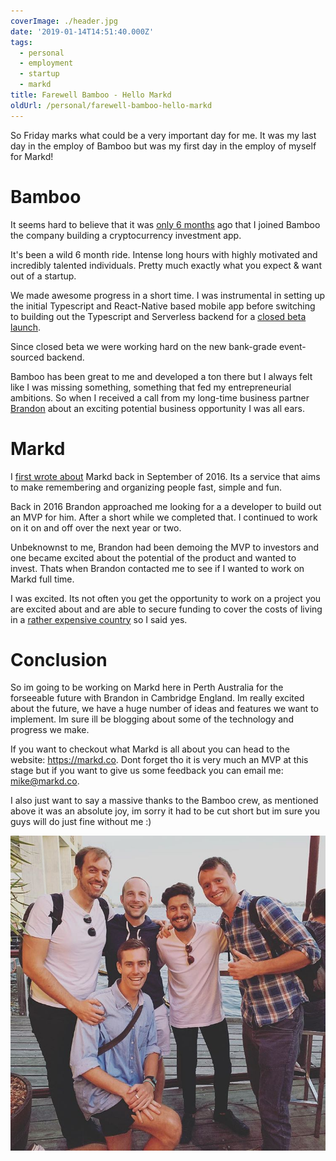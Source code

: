 ```yaml
---
coverImage: ./header.jpg
date: '2019-01-14T14:51:40.000Z'
tags:
  - personal
  - employment
  - startup
  - markd
title: Farewell Bamboo - Hello Markd
oldUrl: /personal/farewell-bamboo-hello-markd
---
```


So Friday marks what could be a very important day for me. It was my last day in the employ of Bamboo but was my first day in the employ of myself for Markd!

<!-- more -->

# Bamboo

It seems hard to believe that it was [only 6 months](/posts/started-at-bamboo/) ago that I joined Bamboo the company building a cryptocurrency investment app.

It's been a wild 6 month ride. Intense long hours with highly motivated and incredibly talented individuals. Pretty much exactly what you expect & want out of a startup.

We made awesome progress in a short time. I was instrumental in setting up the initial Typescript and React-Native based mobile app before switching to building out the Typescript and Serverless backend for a [closed beta launch](https://medium.com/bambooblockchain/announcing-bamboos-closed-beta-173980918983).

Since closed beta we were working hard on the new bank-grade event-sourced backend.

Bamboo has been great to me and developed a ton there but I always felt like I was missing something, something that fed my entrepreneurial ambitions. So when I received a call from my long-time business partner [Brandon](https://brandonwu.co/) about an exciting potential business opportunity I was all ears.

# Markd

I [first wrote about](/posts/portfolio/projects/introducing-markd-pinterest-for-people/) Markd back in September of 2016. Its a service that aims to make remembering and organizing people fast, simple and fun.

Back in 2016 Brandon approached me looking for a a developer to build out an MVP for him. After a short while we completed that. I continued to work on it on and off over the next year or two.

Unbeknownst to me, Brandon had been demoing the MVP to investors and one became excited about the potential of the product and wanted to invest. Thats when Brandon contacted me to see if I wanted to work on Markd full time.

I was excited. Its not often you get the opportunity to work on a project you are excited about and are able to secure funding to cover the costs of living in a [rather expensive country](https://www.numbeo.com/cost-of-living/country_result.jsp?country=Australia) so I said yes.

# Conclusion

So im going to be working on Markd here in Perth Australia for the forseeable future with Brandon in Cambridge England. Im really excited about the future, we have a huge number of ideas and features we want to implement. Im sure ill be blogging about some of the technology and progress we make.

If you want to checkout what Markd is all about you can head to the website: https://markd.co. Dont forget tho it is very much an MVP at this stage but if you want to give us some feedback you can email me: mike@markd.co.

I also just want to say a massive thanks to the Bamboo crew, as mentioned above it was an absolute joy, im sorry it had to be cut short but im sure you guys will do just fine without me :)

[![](./bamboo-crew.jpg)](./bamboo-crew.jpg)
